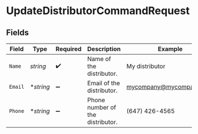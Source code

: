 # UpdateDistributorCommandRequest


## Fields

| Field                            | Type                             | Required                         | Description                      | Example                          |
| -------------------------------- | -------------------------------- | -------------------------------- | -------------------------------- | -------------------------------- |
| `Name`                           | *string*                         | :heavy_check_mark:               | Name of the distributor.         | My distributor                   |
| `Email`                          | **string*                        | :heavy_minus_sign:               | Email of the distributor.        | mycompany@mycompany.com          |
| `Phone`                          | **string*                        | :heavy_minus_sign:               | Phone number of the distributor. | (647) 426-4565                   |